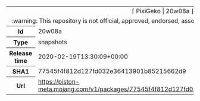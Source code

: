 <html><table>
<tr><td colspan="2" align="center"><img width="0" height="0"><br/>⌈ PixiGeko | 20w08a ⌋<br/><img width="0" height="0"></td></tr>
<tr><td colspan="2" align="center"><img width="0" height="0"><br/>
:warning: This repository is not official, approved, endorsed, associated or connected with Mojang :warning:
<br/><img width="0" height="0"></td></tr>
<tr><th>Id</th><td>20w08a</td></tr>
<tr><th>Type</th><td>snapshots</td></tr>
<tr><th>Release time</th><td>2020-02-19T13:30:09+00:00</td></tr>
<tr><th>SHA1</th><td>77545f4f812d127fd032e36413901b85215662d9</td></tr>
<tr><th>Url</th><td><a href="https://piston-meta.mojang.com/v1/packages/77545f4f812d127fd032e36413901b85215662d9/20w08a.json">https://piston-meta.mojang.com/v1/packages/77545f4f812d127fd032e36413901b85215662d9/20w08a.json</a></td></tr>